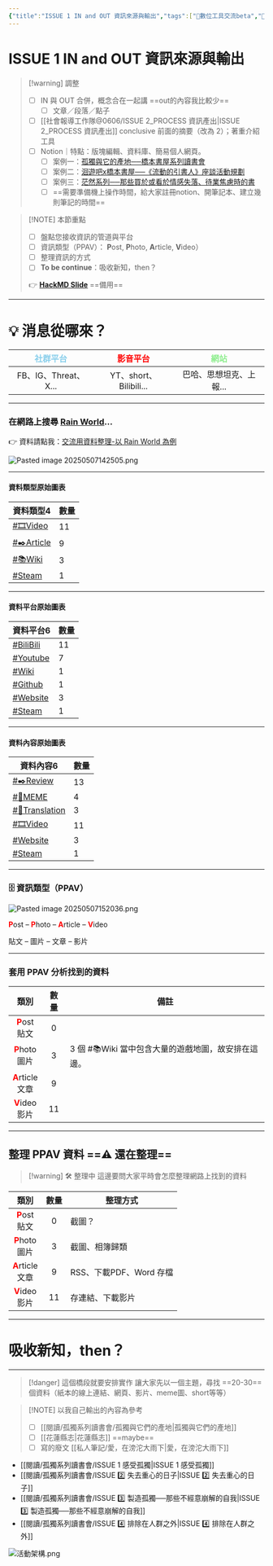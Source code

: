 ```yaml
---
{"title":"ISSUE 1 IN and OUT 資訊來源與輸出","tags":["📝數位工具交流beta","🎯學習歷程檔案","self_learing"],"status":"⚒️ Doing","dg-publish":true,"type":["📰Slide"],"hackmd":{"url":"https://hackmd.io/U7hMvfodRbqYJZImWkKT3A","title":"ISSUE 1 IN 資訊來源","lastSync":"2025-05-07T07:54:10.031Z"},"permalink":"/社會報導工作隊@0606/ISSUE 1 IN and OUT 資訊來源與輸出/","dgPassFrontmatter":true,"created":"2025-05-07T13:09:00.476+08:00","updated":"2025-05-07T17:13:37.328+08:00"}
---
```


# ISSUE 1 IN and OUT 資訊來源與輸出


> [!warning] 調整
> - [ ] IN 與 OUT 合併，概念合在一起講 ==out的內容我比較少==
> 	- [ ] 文章／段落／點子
> - [ ]  [[社會報導工作隊@0606/ISSUE 2_PROCESS 資訊產出\|ISSUE 2_PROCESS 資訊產出]] conclusive 前面的摘要（改為 2）；著重介紹工具
> 	- [ ] Notion｜特點：版塊編輯、資料庫、簡易個人網頁。
> 		- [ ] 案例一：[孤獨與它的產地──橋本書屋系列讀書會](https://grizzled-ankle-932.notion.site/288e1fd1ff874afc87ebbeec1f3773ba?pvs=4)
> 		- [ ] 案例二：[洄遊吧x橋本書屋──《流動的引書人》座談活動規劃](https://grizzled-ankle-932.notion.site/x-a1559ebe56564d33961fe492938ea226?pvs=4)
> 		- [ ] 案例三：[茫然系列──那些買於或看於情感失落、待業焦慮時的書](https://grizzled-ankle-932.notion.site/f21d7ba2f63342fbb1b40aece92a0896?pvs=4)
> 		- [ ] ==需要準備機上操作時間，給大家註冊notion、開筆記本、建立幾則筆記的時間==

> [!NOTE] 本節重點
> - [ ] 盤點您接收資訊的管道與平台
> - [ ] 資訊類型（PPAV）： **P**ost, **P**hoto, **A**rticle, **V**ideo）
> - [ ] 整理資訊的方式
> - [ ] **To be continue**：吸收新知，then？
> 
> 👉 [**HackMD Slide**](https://hackmd.io/@tree10zi23/BJcoW5dxxg#/)   ==備用==

---


# 💡 消息從哪來？

| <font color="skyblue">社群平台</font> | <font color="red">影音平台</font> | <font color="lightgreen">網站</font> |
| :-------------------------------: | :---------------------------: | :--------------------------------: |
|         FB、IG、Threat、X...         |     YT、short、Bilibili...      |           巴哈、思想坦克、上報...            |


---

### 在網路上搜尋 [Rain World](https://store.steampowered.com/app/312520/Rain_World/)...



👉 資料請點我：[交流用資料整理-以 Rain World 為例](https://bravetree318.netlify.app/%E7%A4%BE%E6%9C%83%E5%A0%B1%E5%B0%8E%E5%B7%A5%E4%BD%9C%E9%9A%8A@0606/%E4%BA%A4%E6%B5%81%E7%94%A8%E8%B3%87%E6%96%99%E6%95%B4%E7%90%86-%E4%BB%A5%20rain%20world%20%E7%82%BA%E4%BE%8B/)

![Pasted image 20250507142505.png](/img/user/img/Pasted%20image%2020250507142505.png)


---


#### 資料類型原始圖表

<div><table class="dataview table-view-table"><thead class="table-view-thead"><tr class="table-view-tr-header"><th class="table-view-th"><span>資料類型</span><span class="dataview small-text">4</span></th><th class="table-view-th"><span>數量</span></th></tr></thead><tbody class="table-view-tbody"><tr><td><span><a href="#🎞️Video" class="tag" target="_blank" rel="noopener nofollow">#🎞️Video</a></span></td><td>11</td></tr><tr><td><span><a href="#✒️Article" class="tag" target="_blank" rel="noopener nofollow">#✒️Article</a></span></td><td>9</td></tr><tr><td><span><a href="#📚Wiki" class="tag" target="_blank" rel="noopener nofollow">#📚Wiki</a></span></td><td>3</td></tr><tr><td><span><a href="#Steam" class="tag" target="_blank" rel="noopener nofollow">#Steam</a></span></td><td>1</td></tr></tbody></table></div>



---


#### 資料平台原始圖表


<div><table class="dataview table-view-table"><thead class="table-view-thead"><tr class="table-view-tr-header"><th class="table-view-th"><span>資料平台</span><span class="dataview small-text">6</span></th><th class="table-view-th"><span>數量</span></th></tr></thead><tbody class="table-view-tbody"><tr><td><span><a href="#BiliBili" class="tag" target="_blank" rel="noopener nofollow">#BiliBili</a></span></td><td>11</td></tr><tr><td><span><a href="#Youtube" class="tag" target="_blank" rel="noopener nofollow">#Youtube</a></span></td><td>7</td></tr><tr><td><span><a href="#Wiki" class="tag" target="_blank" rel="noopener nofollow">#Wiki</a></span></td><td>1</td></tr><tr><td><span><a href="#Github" class="tag" target="_blank" rel="noopener nofollow">#Github</a></span></td><td>1</td></tr><tr><td><span><a href="#Website" class="tag" target="_blank" rel="noopener nofollow">#Website</a></span></td><td>3</td></tr><tr><td><span><a href="#Steam" class="tag" target="_blank" rel="noopener nofollow">#Steam</a></span></td><td>1</td></tr></tbody></table></div>



---



#### 資料內容原始圖表

<div><table class="dataview table-view-table"><thead class="table-view-thead"><tr class="table-view-tr-header"><th class="table-view-th"><span>資料內容</span><span class="dataview small-text">6</span></th><th class="table-view-th"><span>數量</span></th></tr></thead><tbody class="table-view-tbody"><tr><td><span><a href="#✒️Review" class="tag" target="_blank" rel="noopener nofollow">#✒️Review</a></span></td><td>13</td></tr><tr><td><span><a href="#🤪MEME" class="tag" target="_blank" rel="noopener nofollow">#🤪MEME</a></span></td><td>4</td></tr><tr><td><span><a href="#📑Translation" class="tag" target="_blank" rel="noopener nofollow">#📑Translation</a></span></td><td>3</td></tr><tr><td><span><a href="#🎞️Video" class="tag" target="_blank" rel="noopener nofollow">#🎞️Video</a></span></td><td>11</td></tr><tr><td><span><a href="#Website" class="tag" target="_blank" rel="noopener nofollow">#Website</a></span></td><td>3</td></tr><tr><td><span><a href="#Steam" class="tag" target="_blank" rel="noopener nofollow">#Steam</a></span></td><td>1</td></tr></tbody></table></div>


---


### 🗄️ 資訊類型（PPAV）

![Pasted image 20250507152036.png](/img/user/img/Pasted%20image%2020250507152036.png)

<font color="red"><b>P</b></font>ost – <font color="red"><b>P</b></font>hoto – <font color="red"><b>A</b></font>rticle –  <font color="red"><b>V</b></font>ideo

貼文 – 圖片 – 文章 – 影片


---

### 套用 PPAV 分析找到的資料

|                      類別                       | 數量  | 備註                               |
| :-------------------------------------------: | :-: | -------------------------------- |
|  <font color="red"><b>P</b></font>ost<br>貼文   |  0  |                                  |
|  <font color="red"><b>P</b></font>hoto<br>圖片  |  3  | 3 個 #📚Wiki  當中包含大量的遊戲地圖，故安排在這邊。 |
| <font color="red"><b>A</b></font>rticle<br>文章 |  9  |                                  |
|  <font color="red"><b>V</b></font>ideo<br>影片  | 11  |                                  |

---

## 整理 PPAV 資料 ==⚠️ 還在整理==


> [!warning] 🛠️ 整理中 
> 這邊要問大家平時會怎麼整理網路上找到的資料


|                      類別                       | 數量  | 整理方式              |
| :-------------------------------------------: | :-: | ----------------- |
|  <font color="red"><b>P</b></font>ost<br>貼文   |  0  | 截圖？               |
|  <font color="red"><b>P</b></font>hoto<br>圖片  |  3  | 截圖、相簿歸類           |
| <font color="red"><b>A</b></font>rticle<br>文章 |  9  | RSS、下載PDF、Word 存檔 |
|  <font color="red"><b>V</b></font>ideo<br>影片  | 11  | 存連結、下載影片          |

---


# 吸收新知，then？


---

> [!danger] 這個橋段就要安排實作
> 讓大家先以一個主題，尋找 ==20-30== 個資料（紙本的線上連結、網頁、影片、meme圖、short等等）




> [!NOTE] 以我自己輸出的內容為參考
> - [ ]   [[閱讀/孤獨系列讀書會/孤獨與它們的產地\|孤獨與它們的產地]]
> - [ ]   [[花蓮縣志\|花蓮縣志]] ==maybe==
> - [ ]  寫的廢文 [[私人筆記/愛，在滂沱大雨下\|愛，在滂沱大雨下]]


- [[閱讀/孤獨系列讀書會/ISSUE 1 感受孤獨\|ISSUE 1 感受孤獨]]
- [[閱讀/孤獨系列讀書會/ISSUE 2️⃣ 失去重心的日子\|ISSUE 2️⃣ 失去重心的日子]]
- [[閱讀/孤獨系列讀書會/ISSUE 3️⃣ 製造孤獨──那些不經意崩解的自我\|ISSUE 3️⃣ 製造孤獨──那些不經意崩解的自我]]
- [[閱讀/孤獨系列讀書會/ISSUE 4️⃣ 排除在人群之外\|ISSUE 4️⃣ 排除在人群之外]]

![活動架構.png](/img/user/img/%E6%B4%BB%E5%8B%95%E6%9E%B6%E6%A7%8B.png)







